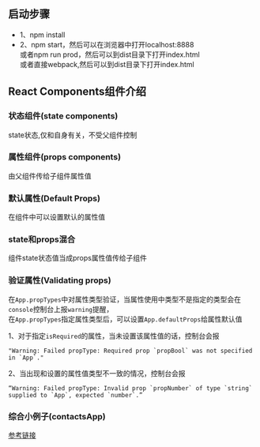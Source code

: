 ## 启动步骤
* 1、npm install
* 2、npm start，然后可以在浏览器中打开localhost:8888 <br/>
或者npm run prod，然后可以到dist目录下打开index.html <br/>
或者直接webpack,然后可以到dist目录下打开index.html

## React Components组件介绍

### 状态组件(state components)
state状态,仅和自身有关，不受父组件控制

### 属性组件(props components)
由父组件传给子组件属性值

### 默认属性(Default Props)
在组件中可以设置默认的属性值

### state和props混合
组件state状态值当成props属性值传给子组件

### 验证属性(Validating props)
在`App.propTypes`中对属性类型验证，当属性使用中类型不是指定的类型会在`console`控制台上报`warning`提醒， <br />
在`App.propTypes`指定属性类型后，可以设置`App.defaultProps`给属性默认值 <br />

1、对于指定`isRequired`的属性，当未设置该属性值的话，控制台会报
```
"Warning: Failed propType: Required prop `propBool` was not specified in `App`."
```
2、当出现和设置的属性值类型不一致的情况，控制台会报
```
“Warning: Failed propType: Invalid prop `propNumber` of type `string` supplied to `App`, expected `number`.”
```
### 综合小例子(contactsApp)
[参考链接](https://github.com/pro-react/sample-code/tree/master/chapter%203/contactsApp)
